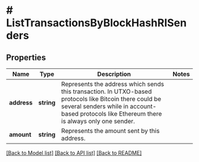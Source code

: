 # # ListTransactionsByBlockHashRISenders

## Properties

Name | Type | Description | Notes
------------ | ------------- | ------------- | -------------
**address** | **string** | Represents the address which sends this transaction. In UTXO-based protocols like Bitcoin there could be several senders while in account-based protocols like Ethereum there is always only one sender. |
**amount** | **string** | Represents the amount sent by this address. |

[[Back to Model list]](../../README.md#models) [[Back to API list]](../../README.md#endpoints) [[Back to README]](../../README.md)

